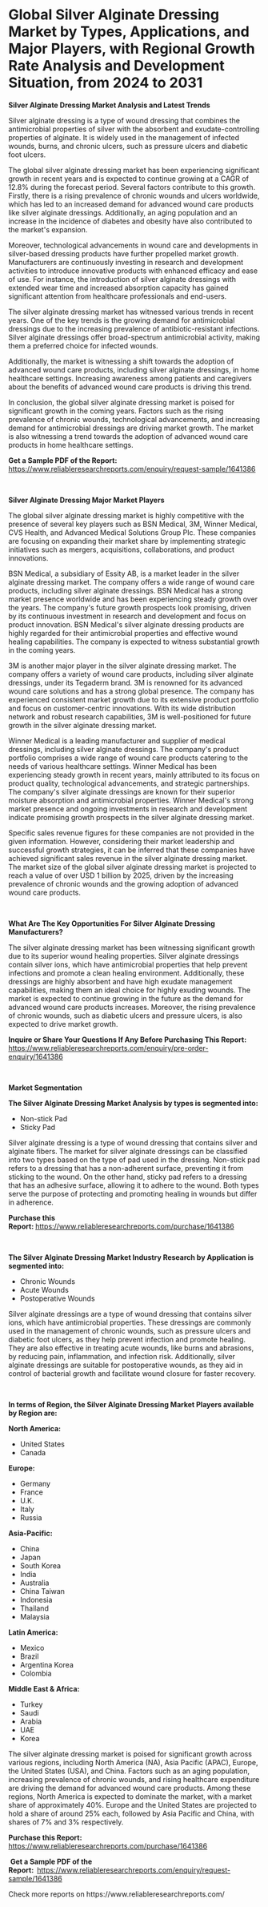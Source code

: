 <p><h1>Global Silver Alginate Dressing Market by Types, Applications, and Major Players, with Regional Growth Rate Analysis and Development Situation, from 2024 to 2031</h1></p><p><strong>Silver Alginate Dressing Market Analysis and Latest Trends</strong></p>
<p><p>Silver alginate dressing is a type of wound dressing that combines the antimicrobial properties of silver with the absorbent and exudate-controlling properties of alginate. It is widely used in the management of infected wounds, burns, and chronic ulcers, such as pressure ulcers and diabetic foot ulcers.</p><p>The global silver alginate dressing market has been experiencing significant growth in recent years and is expected to continue growing at a CAGR of 12.8% during the forecast period. Several factors contribute to this growth. Firstly, there is a rising prevalence of chronic wounds and ulcers worldwide, which has led to an increased demand for advanced wound care products like silver alginate dressings. Additionally, an aging population and an increase in the incidence of diabetes and obesity have also contributed to the market's expansion.</p><p>Moreover, technological advancements in wound care and developments in silver-based dressing products have further propelled market growth. Manufacturers are continuously investing in research and development activities to introduce innovative products with enhanced efficacy and ease of use. For instance, the introduction of silver alginate dressings with extended wear time and increased absorption capacity has gained significant attention from healthcare professionals and end-users.</p><p>The silver alginate dressing market has witnessed various trends in recent years. One of the key trends is the growing demand for antimicrobial dressings due to the increasing prevalence of antibiotic-resistant infections. Silver alginate dressings offer broad-spectrum antimicrobial activity, making them a preferred choice for infected wounds.</p><p>Additionally, the market is witnessing a shift towards the adoption of advanced wound care products, including silver alginate dressings, in home healthcare settings. Increasing awareness among patients and caregivers about the benefits of advanced wound care products is driving this trend.</p><p>In conclusion, the global silver alginate dressing market is poised for significant growth in the coming years. Factors such as the rising prevalence of chronic wounds, technological advancements, and increasing demand for antimicrobial dressings are driving market growth. The market is also witnessing a trend towards the adoption of advanced wound care products in home healthcare settings.</p></p>
<p><strong>Get a Sample PDF of the Report:&nbsp;</strong> <a href="https://www.reliableresearchreports.com/enquiry/request-sample/1641386">https://www.reliableresearchreports.com/enquiry/request-sample/1641386</a></p>
<p>&nbsp;</p>
<p><strong>Silver Alginate Dressing Major Market Players</strong></p>
<p><p>The global silver alginate dressing market is highly competitive with the presence of several key players such as BSN Medical, 3M, Winner Medical, CVS Health, and Advanced Medical Solutions Group Plc. These companies are focusing on expanding their market share by implementing strategic initiatives such as mergers, acquisitions, collaborations, and product innovations.</p><p>BSN Medical, a subsidiary of Essity AB, is a market leader in the silver alginate dressing market. The company offers a wide range of wound care products, including silver alginate dressings. BSN Medical has a strong market presence worldwide and has been experiencing steady growth over the years. The company's future growth prospects look promising, driven by its continuous investment in research and development and focus on product innovation. BSN Medical's silver alginate dressing products are highly regarded for their antimicrobial properties and effective wound healing capabilities. The company is expected to witness substantial growth in the coming years.</p><p>3M is another major player in the silver alginate dressing market. The company offers a variety of wound care products, including silver alginate dressings, under its Tegaderm brand. 3M is renowned for its advanced wound care solutions and has a strong global presence. The company has experienced consistent market growth due to its extensive product portfolio and focus on customer-centric innovations. With its wide distribution network and robust research capabilities, 3M is well-positioned for future growth in the silver alginate dressing market.</p><p>Winner Medical is a leading manufacturer and supplier of medical dressings, including silver alginate dressings. The company's product portfolio comprises a wide range of wound care products catering to the needs of various healthcare settings. Winner Medical has been experiencing steady growth in recent years, mainly attributed to its focus on product quality, technological advancements, and strategic partnerships. The company's silver alginate dressings are known for their superior moisture absorption and antimicrobial properties. Winner Medical's strong market presence and ongoing investments in research and development indicate promising growth prospects in the silver alginate dressing market.</p><p>Specific sales revenue figures for these companies are not provided in the given information. However, considering their market leadership and successful growth strategies, it can be inferred that these companies have achieved significant sales revenue in the silver alginate dressing market. The market size of the global silver alginate dressing market is projected to reach a value of over USD 1 billion by 2025, driven by the increasing prevalence of chronic wounds and the growing adoption of advanced wound care products.</p></p>
<p>&nbsp;</p>
<p><strong>What Are The Key Opportunities For Silver Alginate Dressing Manufacturers?</strong></p>
<p><p>The silver alginate dressing market has been witnessing significant growth due to its superior wound healing properties. Silver alginate dressings contain silver ions, which have antimicrobial properties that help prevent infections and promote a clean healing environment. Additionally, these dressings are highly absorbent and have high exudate management capabilities, making them an ideal choice for highly exuding wounds. The market is expected to continue growing in the future as the demand for advanced wound care products increases. Moreover, the rising prevalence of chronic wounds, such as diabetic ulcers and pressure ulcers, is also expected to drive market growth.</p></p>
<p><strong>Inquire or Share Your Questions If Any Before Purchasing This Report:</strong> <a href="https://www.reliableresearchreports.com/enquiry/pre-order-enquiry/1641386">https://www.reliableresearchreports.com/enquiry/pre-order-enquiry/1641386</a></p>
<p>&nbsp;</p>
<p><strong>Market Segmentation</strong></p>
<p><strong>The Silver Alginate Dressing Market Analysis by types is segmented into:</strong></p>
<p><ul><li>Non-stick Pad</li><li>Sticky Pad</li></ul></p>
<p><p>Silver alginate dressing is a type of wound dressing that contains silver and alginate fibers. The market for silver alginate dressings can be classified into two types based on the type of pad used in the dressing. Non-stick pad refers to a dressing that has a non-adherent surface, preventing it from sticking to the wound. On the other hand, sticky pad refers to a dressing that has an adhesive surface, allowing it to adhere to the wound. Both types serve the purpose of protecting and promoting healing in wounds but differ in adherence.</p></p>
<p><strong>Purchase this Report:&nbsp;</strong><a href="https://www.reliableresearchreports.com/purchase/1641386">https://www.reliableresearchreports.com/purchase/1641386</a></p>
<p>&nbsp;</p>
<p><strong>The Silver Alginate Dressing Market Industry Research by Application is segmented into:</strong></p>
<p><ul><li>Chronic Wounds</li><li>Acute Wounds</li><li>Postoperative Wounds</li></ul></p>
<p><p>Silver alginate dressings are a type of wound dressing that contains silver ions, which have antimicrobial properties. These dressings are commonly used in the management of chronic wounds, such as pressure ulcers and diabetic foot ulcers, as they help prevent infection and promote healing. They are also effective in treating acute wounds, like burns and abrasions, by reducing pain, inflammation, and infection risk. Additionally, silver alginate dressings are suitable for postoperative wounds, as they aid in control of bacterial growth and facilitate wound closure for faster recovery.</p></p>
<p>&nbsp;</p>
<p><strong>In terms of Region, the Silver Alginate Dressing Market Players available by Region are:</strong></p>
<p>
    <p> <strong> North America: </strong>
        <ul>
            <li>United States</li>
            <li>Canada</li>
        </ul>
        </p> 
    <p> <strong> Europe: </strong>
        <ul>
            <li>Germany</li>
            <li>France</li>
            <li>U.K.</li>
            <li>Italy</li>
            <li>Russia</li>
        </ul>
        </p> 
    <p> <strong> Asia-Pacific: </strong>
        <ul>
            <li>China</li>
            <li>Japan</li>
            <li>South Korea</li>
            <li>India</li>
            <li>Australia</li>
            <li>China Taiwan</li>
            <li>Indonesia</li>
            <li>Thailand</li>
            <li>Malaysia</li>
        </ul>
        </p> 
    <p> <strong> Latin America: </strong>
        <ul>
            <li>Mexico</li>
            <li>Brazil</li>
            <li>Argentina Korea</li>
            <li>Colombia</li>
        </ul>
        </p> 
    <p> <strong> Middle East & Africa: </strong>
        <ul>
            <li>Turkey</li>
            <li>Saudi</li>
            <li>Arabia</li>
            <li>UAE</li>
            <li>Korea</li>
        </ul>
    </p>
    </p>
<p><p>The silver alginate dressing market is poised for significant growth across various regions, including North America (NA), Asia Pacific (APAC), Europe, the United States (USA), and China. Factors such as an aging population, increasing prevalence of chronic wounds, and rising healthcare expenditure are driving the demand for advanced wound care products. Among these regions, North America is expected to dominate the market, with a market share of approximately 40%. Europe and the United States are projected to hold a share of around 25% each, followed by Asia Pacific and China, with shares of 7% and 3% respectively.</p></p>
<p><strong>Purchase this Report: </strong><a href="https://www.reliableresearchreports.com/purchase/1641386">https://www.reliableresearchreports.com/purchase/1641386</a></p>
<p>&nbsp;<strong>Get a Sample PDF of the Report:&nbsp;&nbsp;</strong><a href="https://www.reliableresearchreports.com/enquiry/request-sample/1641386">https://www.reliableresearchreports.com/enquiry/request-sample/1641386</a></p>
<p><strong></strong></p>
<p>Check more reports on https://www.reliableresearchreports.com/</p>